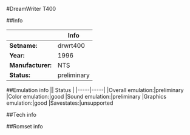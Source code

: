 #DreamWriter T400

##Info

||Info|
|-----|-----|
|**Setname:**|drwrt400
|**Year:**|1996
|**Manufacturer:**|NTS
|**Status:**|preliminary

##Emulation info
|| Status |
|-----|-----|
|Overall emulation:|preliminary
|Color emulation:|good
|Sound emulation:|preliminary
|Graphics emulation:|good
|Savestates:|unsupported

##Tech info

##Romset info

<!--- START OF EDITED COMMENT DO NOT TOUCH TEXT ABOVE-->
